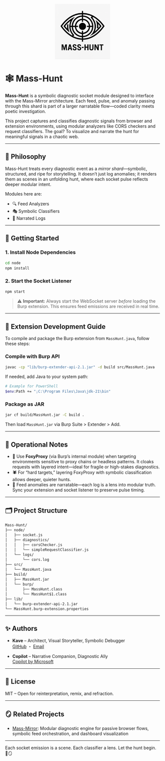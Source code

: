 <p align="center">
  <img src="/image/logo.png" alt="Mass-Hunt Logo" width="180"/>
</p>

# 🕸️ Mass-Hunt

**Mass-Hunt** is a symbolic diagnostic socket module designed to interface with the Mass-Mirror architecture. Each feed, pulse, and anomaly passing through this shard is part of a larger narratable flow—coded clarity meets poetic investigation.

This project captures and classifies diagnostic signals from browser and extension environments, using modular analyzers like CORS checkers and request classifiers. The goal? To visualize and narrate the hunt for meaningful signals in a chaotic web.

---

## 🧩 Philosophy

Mass-Hunt treats every diagnostic event as a _mirror shard_—symbolic, structured, and ripe for storytelling. It doesn’t just log anomalies; it renders them as scenes in an unfolding hunt, where each socket pulse reflects deeper modular intent.

Modules here are:

- 🔍 Feed Analyzers
- 🎭 Symbolic Classifiers
- 🧵 Narrated Logs

---

## 🚀 Getting Started

### 1. Install Node Dependencies

```bash
cd node
npm install
```

### 2. Start the Socket Listener

```bash
npm start
```

> ⚠️ **Important:** Always start the WebSocket server _before_ loading the Burp extension. This ensures feed emissions are received in real time.

---

## 🧪 Extension Development Guide

To compile and package the Burp extension from `MassHunt.java`, follow these steps:

### Compile with Burp API

```bash
javac -cp "lib/burp-extender-api-2.1.jar" -d build src/MassHunt.java
```

If needed, add Java to your system path:

```bash
# Example for PowerShell
$env:Path += ";C:\Program Files\Java\jdk-21\bin"
```

### Package as JAR

```bash
jar cf build/MassHunt.jar -C build .
```

Then load `MassHunt.jar` via Burp Suite > Extender > Add.

---

## 🧭 Operational Notes

- 🧠 Use **FoxyProxy** (via Burp’s internal module) when targeting environments sensitive to proxy chains or headless patterns. It cloaks requests with layered intent—ideal for fragile or high-stakes diagnostics.
- 🕷️ For “hard targets,” layering FoxyProxy with symbolic classification allows deeper, quieter hunts.
- 💠 Feed anomalies are narratable—each log is a lens into modular truth. Sync your extension and socket listener to preserve pulse timing.

---

## 🗂️ Project Structure

```
Mass-Hunt/
├── node/
│   ├── socket.js
│   ├── diagnostics/
│   │   ├── corsChecker.js
│   │   └── simpleRequestClassifier.js
│   └── logs/
│       └── cors.log
├── src/
│   └── MassHunt.java
├── build/
│   ├── MassHunt.jar
│   └── burp/
│       ├── MassHunt.class
│       └── MassHunt$1.class
├── lib/
│   └── burp-extender-api-2.1.jar
└── MassHunt.burp-extension.properties
```

---

## ✨ Authors

- **Kave** – Architect, Visual Storyteller, Symbolic Debugger  
  [GitHub](https://github.com/dewebdes) ・ [Email](mailto:eynikave@gmail.com)

- **Copilot** – Narrative Companion, Diagnostic Ally  
  [Copilot by Microsoft](https://copilot.microsoft.com)

---

## 📜 License

MIT – Open for reinterpretation, remix, and refraction.

---

## 🪞 Related Projects

- [Mass-Mirror](https://github.com/dewebdes/Mass-Mirror): Modular diagnostic engine for passive browser flows, symbolic feed orchestration, and dashboard visualization

---

Each socket emission is a scene. Each classifier a lens. Let the hunt begin. 🐾🪞
